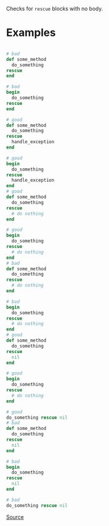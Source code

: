 
Checks for `rescue` blocks with no body.

# Examples

```ruby

# bad
def some_method
  do_something
rescue
end

# bad
begin
  do_something
rescue
end

# good
def some_method
  do_something
rescue
  handle_exception
end

# good
begin
  do_something
rescue
  handle_exception
end
# good
def some_method
  do_something
rescue
  # do nothing
end

# good
begin
  do_something
rescue
  # do nothing
end
# bad
def some_method
  do_something
rescue
  # do nothing
end

# bad
begin
  do_something
rescue
  # do nothing
end
# good
def some_method
  do_something
rescue
  nil
end

# good
begin
  do_something
rescue
  # do nothing
end

# good
do_something rescue nil
# bad
def some_method
  do_something
rescue
  nil
end

# bad
begin
  do_something
rescue
  nil
end

# bad
do_something rescue nil
```

[Source](http://www.rubydoc.info/gems/rubocop/RuboCop/Cop/Lint/SuppressedException)